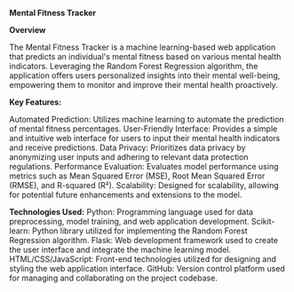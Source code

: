 **Mental Fitness Tracker**

**Overview**

The Mental Fitness Tracker is a machine learning-based web application that predicts an individual's mental fitness based on various mental health indicators. Leveraging the Random Forest Regression algorithm, the application offers users personalized insights into their mental well-being, empowering them to monitor and improve their mental health proactively.

**Key Features:**

Automated Prediction: Utilizes machine learning to automate the prediction of mental fitness percentages.
User-Friendly Interface: Provides a simple and intuitive web interface for users to input their mental health indicators and receive predictions.
Data Privacy: Prioritizes data privacy by anonymizing user inputs and adhering to relevant data protection regulations.
Performance Evaluation: Evaluates model performance using metrics such as Mean Squared Error (MSE), Root Mean Squared Error (RMSE), and R-squared (R²).
Scalability: Designed for scalability, allowing for potential future enhancements and extensions to the model.

**Technologies Used:**
Python: Programming language used for data preprocessing, model training, and web application development.
Scikit-learn: Python library utilized for implementing the Random Forest Regression algorithm.
Flask: Web development framework used to create the user interface and integrate the machine learning model.
HTML/CSS/JavaScript: Front-end technologies utilized for designing and styling the web application interface.
GitHub: Version control platform used for managing and collaborating on the project codebase.

